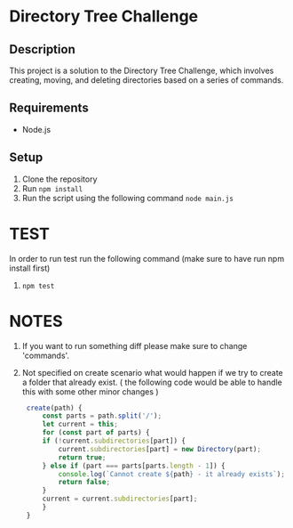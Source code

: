 # Directory Tree Challenge

## Description

This project is a solution to the Directory Tree Challenge, which involves creating, moving, and deleting directories based on a series of commands.

## Requirements

- Node.js

## Setup

1. Clone the repository
2. Run `npm install`
3. Run the script using the following command `node main.js`


# TEST
In order to run test run the following command (make sure to have run npm install first)
1. `npm test`

# NOTES

1. If you want to run something diff please make sure to change 'commands'.
2. Not specified on create scenario what would happen if we try to create a folder that already exist. ( the following code would be able to handle this with some other minor changes )
   
   ```javascript
    create(path) {
        const parts = path.split('/');
        let current = this;
        for (const part of parts) {
        if (!current.subdirectories[part]) {
            current.subdirectories[part] = new Directory(part);
            return true;
        } else if (part === parts[parts.length - 1]) {
            console.log(`Cannot create ${path} - it already exists`);
            return false;
        }
        current = current.subdirectories[part];
        }
    }